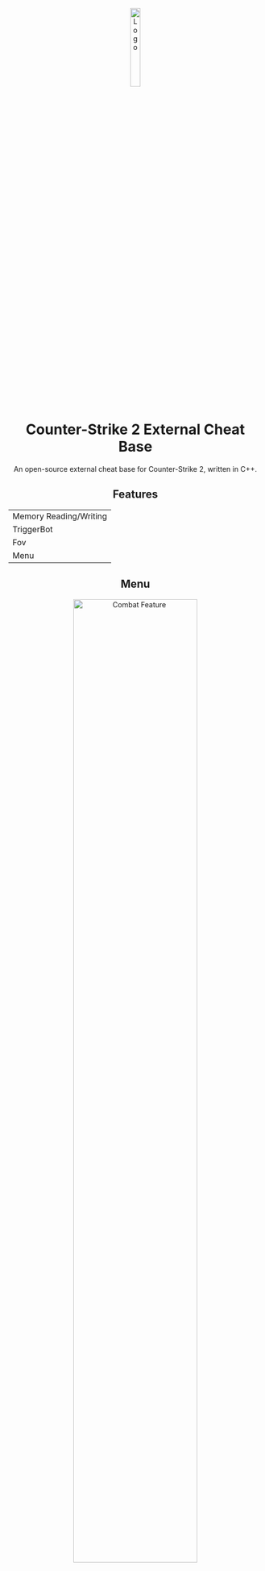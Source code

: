 <p align="center">
  <img src="https://github.com/PhilipPanda/CS2-External-Base/blob/main/Images/logo.png?raw=true" alt="Logo" width="20%">
</p>

<h1 align="center">Counter-Strike 2 External Cheat Base</h1>

<p align="center">An open-source external cheat base for Counter-Strike 2, written in C++.</p>

<h2 align="center">Features</h2>

<div align="center">
  <table>
    <tr><td>Memory Reading/Writing</td></tr>
    <tr><td>TriggerBot</td></tr>
    <tr><td>Fov</td></tr>
    <tr><td>Menu</td></tr>
  </table>
</div>

<h2 align="center">Menu</h2>

<p align="center">
  <img src="https://github.com/PhilipPanda/CS2-External-Base/blob/main/Images/menu.gif?raw=true" alt="Combat Feature" width="70%">
</p>
